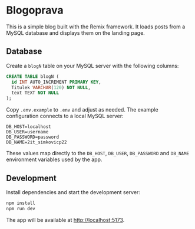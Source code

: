 # Blogoprava

This is a simple blog built with the Remix framework. It loads posts from a MySQL database and displays them on the landing page.

## Database

Create a `blogN` table on your MySQL server with the following columns:

```sql
CREATE TABLE blogN (
  id INT AUTO_INCREMENT PRIMARY KEY,
  Titulek VARCHAR(120) NOT NULL,
  text TEXT NOT NULL
);
```

Copy `.env.example` to `.env` and adjust as needed. The example configuration connects to a local MySQL server:

```
DB_HOST=localhost
DB_USER=username
DB_PASSWORD=password
DB_NAME=2it_simkovicp22
```

These values map directly to the `DB_HOST`, `DB_USER`, `DB_PASSWORD` and `DB_NAME` environment variables used by the app.

## Development

Install dependencies and start the development server:

```sh
npm install
npm run dev
```

The app will be available at [http://localhost:5173](http://localhost:5173).
